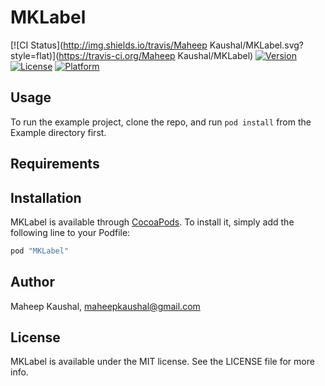 # MKLabel

[![CI Status](http://img.shields.io/travis/Maheep Kaushal/MKLabel.svg?style=flat)](https://travis-ci.org/Maheep Kaushal/MKLabel)
[![Version](https://img.shields.io/cocoapods/v/MKLabel.svg?style=flat)](http://cocoapods.org/pods/MKLabel)
[![License](https://img.shields.io/cocoapods/l/MKLabel.svg?style=flat)](http://cocoapods.org/pods/MKLabel)
[![Platform](https://img.shields.io/cocoapods/p/MKLabel.svg?style=flat)](http://cocoapods.org/pods/MKLabel)

## Usage

To run the example project, clone the repo, and run `pod install` from the Example directory first.

## Requirements

## Installation

MKLabel is available through [CocoaPods](http://cocoapods.org). To install
it, simply add the following line to your Podfile:

```ruby
pod "MKLabel"
```

## Author

Maheep Kaushal, maheepkaushal@gmail.com

## License

MKLabel is available under the MIT license. See the LICENSE file for more info.
